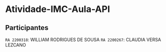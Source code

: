 # Atividade-IMC-Aula-API

## Participantes

`RA 2200318`: WILLIAM RODRIGUES DE SOUSA
`RA 2200267`: CLAUDIA VERSA LEZCANO
